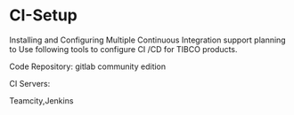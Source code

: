 # CI-Setup
Installing and Configuring Multiple Continuous Integration support
planning to Use following tools to configure CI /CD for TIBCO products.

Code Repository:
gitlab community edition

CI Servers:

Teamcity,Jenkins


